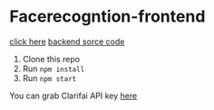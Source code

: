 # Facerecogntion-frontend
 [click here](https://smart-facedetect1.herokuapp.com/)
 [backend sorce code](https://github.com/Rajiv5055/Facerecognition-backend)
1. Clone this repo
2. Run `npm install`
3. Run `npm start`

You can grab Clarifai API key [here](https://www.clarifai.com/)
